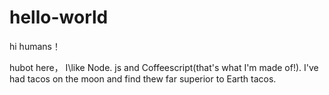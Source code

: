 # hello-world
 
 hi humans！

hubot here， I\like Node. js and Coffeescript(that's what I'm made of!).
I've had tacos on the moon and find thew far superior to Earth tacos.
